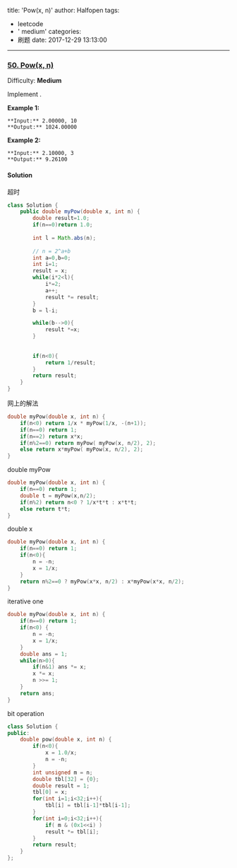 title: 'Pow(x, n)'
author: Halfopen
tags:
  - leetcode
  - ' medium'
categories:
  - 刷题
date: 2017-12-29 13:13:00
---
### [50\. Pow(x, n)](https://leetcode.com/problems/powx-n/description/)

Difficulty: **Medium**

Implement .

**Example 1:**

```
**Input:** 2.00000, 10
**Output:** 1024.00000
```

**Example 2:**

```
**Input:** 2.10000, 3
**Output:** 9.26100
```

#### Solution
超时
```java
class Solution {
    public double myPow(double x, int n) {
        double result=1.0;
        if(n==0)return 1.0;
        
        int l = Math.abs(n);
        
        // n = 2^a+b
        int a=0,b=0;
        int i=1;
        result = x;
        while(i*2<l){
            i*=2;
            a++;
            result *= result;
        }
        b = l-i;

        while(b-->0){
            result *=x;
        }
        
        
        if(n<0){
            return 1/result;
        }
        return result;
    }
}
```

网上的解法

```c
double myPow(double x, int n) {
    if(n<0) return 1/x * myPow(1/x, -(n+1));
    if(n==0) return 1;
    if(n==2) return x*x;
    if(n%2==0) return myPow( myPow(x, n/2), 2);
    else return x*myPow( myPow(x, n/2), 2);
}
```
double myPow
```c
double myPow(double x, int n) { 
    if(n==0) return 1;
    double t = myPow(x,n/2);
    if(n%2) return n<0 ? 1/x*t*t : x*t*t;
    else return t*t;
}
```
double x
```c
double myPow(double x, int n) { 
    if(n==0) return 1;
    if(n<0){
        n = -n;
        x = 1/x;
    }
    return n%2==0 ? myPow(x*x, n/2) : x*myPow(x*x, n/2);
}
```
iterative one
```c
double myPow(double x, int n) { 
    if(n==0) return 1;
    if(n<0) {
        n = -n;
        x = 1/x;
    }
    double ans = 1;
    while(n>0){
        if(n&1) ans *= x;
        x *= x;
        n >>= 1;
    }
    return ans;
}
```
bit operation
```c++
class Solution {
public:
    double pow(double x, int n) {
    	if(n<0){
    		x = 1.0/x;
    		n = -n;
    	}
    	int unsigned m = n;
        double tbl[32] = {0};
        double result = 1;
        tbl[0] = x;
        for(int i=1;i<32;i++){
            tbl[i] = tbl[i-1]*tbl[i-1];
        }
        for(int i=0;i<32;i++){
            if( m & (0x1<<i) )
            result *= tbl[i];
        }
        return result;
    }
};
```